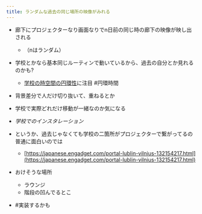 ```yaml
---
title: ランダムな過去の同じ場所の映像がみれる
---
```


* 廊下にプロジェクターなり画面なりでn日前の同じ時の廊下の映像が映し出される
  
  * （nはランダム）
* 学校とかなら基本同じルーティンで動いているから、過去の自分とか見れるのかも?
  
  * [学校の時空間の円環性](%E5%AD%A6%E6%A0%A1%E3%81%AE%E6%99%82%E7%A9%BA%E9%96%93%E3%81%AE%E5%86%86%E7%92%B0%E6%80%A7.md)に注目 #円環時間
* 背景差分で人だけ切り抜いて、重ねるとか

* 学校で実際どれだけ移動が一緒なのか気になる

* *学校でのインスタレーション*

* というか、過去じゃなくても学校の二箇所がプロジェクターで繋がってるの普通に面白いのでは
  
  * [https://japanese.engadget.com/portal-lublin-vilnius-132154217.html](https://japanese.engadget.com/portal-lublin-vilnius-132154217.html)
* おけそうな場所
  
  * ラウンジ
  * 階段の凹んでるとこ
* \#実装するかも
